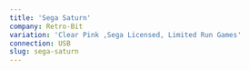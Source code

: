 ```yaml
---
title: 'Sega Saturn'
company: Retro-Bit
variation: 'Clear Pink ,Sega Licensed, Limited Run Games'
connection: USB
slug: sega-saturn
---
```

